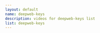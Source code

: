 ```yaml
--- 
layout: default
name: deepweb-keys
description: videos for deepweb-keys list
list: deepweb-keys
---
```


<div class="player">
<div id="player"><!-- "https://www.youtube.com/watch?v={{site.data.lists[page.list][0]}}" --></div>
</div>

